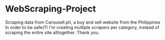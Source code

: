 # WebScraping-Project
Scraping data from Carousell.ph, a buy and sell website from the Philippines
In order to be safe(?) I'm creating multiple scrapers per category, instead of scraping the entire site alltogether.
Thank you. 
